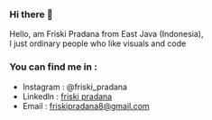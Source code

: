 ### Hi there 👋

Hello, am Friski Pradana from East Java (Indonesia), <br>
I just ordinary people who like visuals and code

### You can find me in :
- Instagram : @friski_pradana
- Linkedln : <a href="https://id.linkedin.com/in/friski-pradana-5bb328194"> friski pradana <a>
- Email : friskipradana8@gmail.com


<!--
**friskipradana/friskipradana** is a ✨ _special_ ✨ repository because its `README.md` (this file) appears on your GitHub profile.

Here are some ideas to get you started:

- 🔭 I’m currently working on ...
- 🌱 I’m currently learning ...
- 👯 I’m looking to collaborate on ...
- 🤔 I’m looking for help with ...
- 💬 Ask me about ...
- 📫 How to reach me: ...
- 😄 Pronouns: ...
- ⚡ Fun fact: ...
-->
